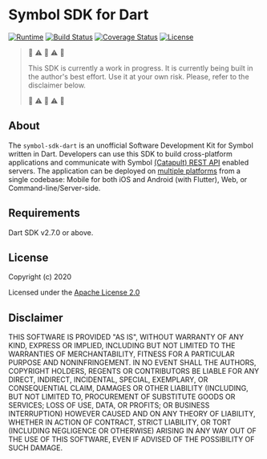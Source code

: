 [comment]: # (Replace variables LANGUAGE_NAME, YEAR, LICENSE_NAME, CONTRIBUTORS, GITHUB_NICKNAME and complete Requirements and Installation sections)

# Symbol SDK for Dart

[![Runtime](https://img.shields.io/badge/dart-%3E%3D2.7.0-brightgreen.svg)][dart-version]
[![Build Status](https://api.travis-ci.org/fajarvm/symbol-sdk-dart.svg?branch=master)][travis-build]
[![Coverage Status](https://codecov.io/gh/fajarvm/symbol-sdk-dart/branch/master/graph/badge.svg)][codecov-build]
[![License](https://img.shields.io/badge/License-Apache%202.0-blue.svg)][apache-license]

> :construction: :warning: :rotating_light: :warning: :construction:
> 
> This SDK is currently a work in progress. It is currently being built in the author's best effort. Use it at your own risk. Please, refer to the disclaimer below.
> 
> :construction: :warning: :rotating_light: :warning: :construction:

## About
The `symbol-sdk-dart` is an unofficial Software Development Kit for Symbol written in Dart. Developers can use this SDK to build cross-platform applications and communicate with Symbol [(Catapult) REST API][nemtech-api] enabled servers. The application can be deployed on [multiple platforms][dart-platforms] from a single codebase: Mobile for both iOS and Android (with Flutter), Web, or Command-line/Server-side.

## Requirements
Dart SDK v2.7.0 or above.

## License

Copyright (c) 2020

Licensed under the [Apache License 2.0](LICENSE)

## Disclaimer

THIS SOFTWARE IS PROVIDED "AS IS", WITHOUT WARRANTY OF ANY KIND, EXPRESS OR IMPLIED, INCLUDING BUT NOT LIMITED TO THE WARRANTIES OF MERCHANTABILITY, FITNESS FOR A PARTICULAR PURPOSE AND NONINFRINGEMENT. IN NO EVENT SHALL THE AUTHORS, COPYRIGHT HOLDERS, REGENTS OR CONTRIBUTORS BE LIABLE FOR ANY DIRECT, INDIRECT, INCIDENTAL, SPECIAL, EXEMPLARY, OR CONSEQUENTIAL CLAIM, DAMAGES OR OTHER LIABILITY (INCLUDING, BUT NOT LIMITED TO, PROCUREMENT OF SUBSTITUTE GOODS OR SERVICES; LOSS OF USE, DATA, OR PROFITS; OR BUSINESS INTERRUPTION) HOWEVER CAUSED AND ON ANY THEORY OF LIABILITY, WHETHER IN ACTION OF CONTRACT, STRICT LIABILITY, OR TORT (INCLUDING NEGLIGENCE OR OTHERWISE) ARISING IN ANY WAY OUT OF THE USE OF THIS SOFTWARE, EVEN IF ADVISED OF THE POSSIBILITY OF SUCH DAMAGE.

[self]: https://github.com/fajarvm/symbol-sdk-dart
[issues]: https://github.com/fajarvm/symbol-sdk-dart/issues
[sdk-ref]: http://fajarvm.github.io/symbol-sdk-dart

[apache-license]: https://opensource.org/licenses/Apache-2.0
[travis-build]: https://travis-ci.org/fajarvm/symbol-sdk-dart
[codecov-build]: https://codecov.io/gh/fajarvm/symbol-sdk-dart

[dart-version]: https://api.dartlang.org/stable/2.6.0/index.html
[dart-platforms]: https://www.dartlang.org/guides/platforms
[nemtech-api]: https://nemtech.github.io/api.html
